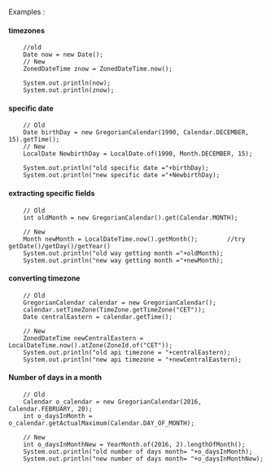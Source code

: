 Examples : 
        
#### timezones
        
        //old
        Date now = new Date();         
        // New
        ZonedDateTime znow = ZonedDateTime.now();
                
        System.out.println(now);
        System.out.println(znow);
        
        
        
        
        
#### specific date
        // Old
        Date birthDay = new GregorianCalendar(1990, Calendar.DECEMBER, 15).getTime();
        // New
        LocalDate NewbirthDay = LocalDate.of(1990, Month.DECEMBER, 15);
        
        System.out.println("old specific date ="+birthDay);
        System.out.println("new specific date ="+NewbirthDay);
        
        
#### extracting specific fields
        
        // Old
        int oldMonth = new GregorianCalendar().get(Calendar.MONTH);
         
        // New
        Month newMonth = LocalDateTime.now().getMonth();        //try getDate()/getDay()/getYear()
        System.out.println("old way getting month ="+oldMonth);
        System.out.println("new way getting month ="+newMonth);
        
        
#### converting timezone
        
        // Old
        GregorianCalendar calendar = new GregorianCalendar();
        calendar.setTimeZone(TimeZone.getTimeZone("CET"));
        Date centralEastern = calendar.getTime();
         
        // New
        ZonedDateTime newCentralEastern = LocalDateTime.now().atZone(ZoneId.of("CET"));
        System.out.println("old api timezone = "+centralEastern);
        System.out.println("new api timezone = "+newCentralEastern);
        
        
#### Number of days in a month

        // Old
        Calendar o_calendar = new GregorianCalendar(2016, Calendar.FEBRUARY, 20);
        int o_daysInMonth = o_calendar.getActualMaximum(Calendar.DAY_OF_MONTH);
         
        // New
        int o_daysInMonthNew = YearMonth.of(2016, 2).lengthOfMonth();
        System.out.println("old number of days month= "+o_daysInMonth);
        System.out.println("new number of days month= "+o_daysInMonthNew);

